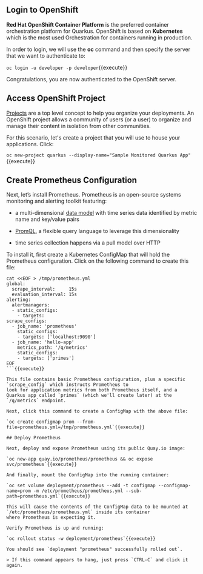 ## Login to OpenShift

**Red Hat OpenShift Container Platform** is the preferred container orchestration platform for Quarkus. OpenShift is based on **Kubernetes** which is the most used Orchestration
for containers running in production.

In order to login, we will use the **oc** command and then specify the server that we
want to authenticate to:

`oc login -u developer -p developer`{{execute}}

Congratulations, you are now authenticated to the OpenShift server.

## Access OpenShift Project

[Projects](https://docs.openshift.com/container-platform/3.11/architecture/core_concepts/projects_and_users.html#projects)
are a top level concept to help you organize your deployments. An
OpenShift project allows a community of users (or a user) to organize and manage
their content in isolation from other communities.

For this scenario, let's create a project that you will use to house your applications. Click:

`oc new-project quarkus --display-name="Sample Monitored Quarkus App"`{{execute}}

## Create Prometheus Configuration

Next, let’s install Prometheus. Prometheus is an open-source systems monitoring and alerting toolkit featuring:

  - a multi-dimensional [data model](https://prometheus.io/docs/concepts/data_model/) with time series data identified by metric name and key/value pairs

  - [PromQL](https://prometheus.io/docs/prometheus/latest/querying/basics/), a flexible query language to leverage this dimensionality

  - time series collection happens via a pull model over HTTP

To install it, first create a Kubernetes ConfigMap that will hold the Prometheus configuration. Click on the following command to create this file:

```
cat <<EOF > /tmp/prometheus.yml
global:
  scrape_interval:     15s
  evaluation_interval: 15s
alerting:
  alertmanagers:
  - static_configs:
    - targets:
scrape_configs:
  - job_name: 'prometheus'
    static_configs:
    - targets: ['localhost:9090']
  - job_name: 'hello-app'
    metrics_path: '/q/metrics'
    static_configs:
    - targets: ['primes']
EOF
```{{execute}}

This file contains basic Prometheus configuration, plus a specific `scrape_config` which instructs Prometheus to
look for application metrics from both Prometheus itself, and a Quarkus app called `primes` (which we'll create later) at the `/q/metrics` endpoint.

Next, click this command to create a ConfigMap with the above file:

`oc create configmap prom --from-file=prometheus.yml=/tmp/prometheus.yml`{{execute}}

## Deploy Prometheus

Next, deploy and expose Prometheus using its public Quay.io image:

`oc new-app quay.io/prometheus/prometheus && oc expose svc/prometheus`{{execute}}

And finally, mount the ConfigMap into the running container:

`oc set volume deployment/prometheus --add -t configmap --configmap-name=prom -m /etc/prometheus/prometheus.yml --sub-path=prometheus.yml`{{execute}}

This will cause the contents of the ConfigMap data to be mounted at `/etc/prometheus/prometheus.yml` inside its container
where Prometheus is expecting it.

Verify Prometheus is up and running:

`oc rollout status -w deployment/prometheus`{{execute}}

You should see `deployment "prometheus" successfully rolled out`.

> If this command appears to hang, just press `CTRL-C` and click it again.
